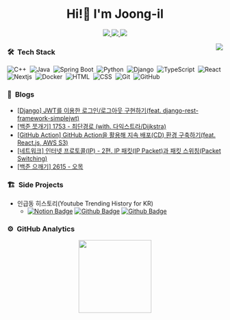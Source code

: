 <h1 align="center">Hi!👋 I'm Joong-il</h1>

<p align="center">
  <a href="mailto:jjilil8351@gmail.com" target="_blank">
    <img src="https://img.shields.io/badge/Gmail-ea4335?style=flat-square&logo=gmail&logoColor=ffffff" />
  </a>
    <a href="https://magae5basement.tistory.com/" target="_blank">
    <img src="https://img.shields.io/badge/tistory-000?logo=tistory&logoColor=white" />
  </a>
  <a href="https://blog.naver.com/lws6665" target="_blank"> 
    <img src="https://img.shields.io/badge/naver_blog-03C75A?logo=NAVER&logoColor=white" />
  </a>
</p>
<a href="https://www.acmicpc.net/user/jji6665" target="_blank">
  <img src="http://mazassumnida.wtf/api/v2/generate_badge?boj=jji6665" align="right"/>
</a>

### 🛠️ &nbsp;Tech Stack
![C++](https://img.shields.io/badge/-C++-05122A?style=flat&logo=C%2B%2B&logoColor=00599C)&nbsp;
![Java](https://img.shields.io/badge/-Java-05122A?style=flat&logo=Java)&nbsp;
![Spring Boot](https://img.shields.io/badge/-SpringBoot-05122A?style=flat&logo=springboot)&nbsp;
![Python](https://img.shields.io/badge/-Python-05122A?style=flat&logo=python)&nbsp;
![Django](https://img.shields.io/badge/-Django-05122A?style=flat&logo=django&logoColor=092E20)&nbsp;
![TypeScript](https://img.shields.io/badge/-TypeScript-05122A?style=flat&logo=TypeScript)&nbsp;
![React](https://img.shields.io/badge/-React-05122A?style=flat&logo=react)&nbsp;
![Nextjs](https://img.shields.io/badge/-Nextjs-05122A?style=flat&logo=nextdotjs)&nbsp;
![Docker](https://img.shields.io/badge/-Docker-05122A?style=flat&logo=docker)&nbsp;
![HTML](https://img.shields.io/badge/-HTML-05122A?style=flat&logo=HTML5)&nbsp;
![CSS](https://img.shields.io/badge/-CSS-05122A?style=flat&logo=CSS3&logoColor=1572B6)&nbsp;
![Git](https://img.shields.io/badge/-Git-05122A?style=flat&logo=git)&nbsp;
![GitHub](https://img.shields.io/badge/-GitHub-05122A?style=flat&logo=github)&nbsp;


### 📎 &nbsp;Blogs
<!-- BLOG-POST-LIST:START -->
- [[Django] JWT를 이용한 로그인/로그아웃 구현하기&lpar;feat. django-rest-framework-simplejwt&rpar;](https://magae5basement.tistory.com/24)
- [[백준 쪼개기] 1753 - 최단경로 &lpar;with. 다익스트라/Dijkstra&rpar;](https://magae5basement.tistory.com/23)
- [[GitHub Action] GitHub Action을 활용해 지속 배포&lpar;CD&rpar; 환경 구축하기&lpar;feat. React.js, AWS S3&rpar;](https://magae5basement.tistory.com/22)
- [[네트워크] 인터넷 프로토콜&lpar;IP&rpar; - 2편. IP 패킷&lpar;IP Packet&rpar;과 패킷 스위칭&lpar;Packet Switching&rpar;](https://magae5basement.tistory.com/21)
- [[백준 으깨기] 2615 - 오목](https://magae5basement.tistory.com/20)
<!-- BLOG-POST-LIST:END -->

### 🏗️ &nbsp;Side Projects
- 인급동 히스토리(Youtube Trending History for KR)
  - [![Notion Badge](https://img.shields.io/badge/Details-F58025?logo=notion&logoColor=fff&style=flat)](https://www.notion.so/magae/66d84f6bf26640129b26748ce3ee3735)
    [![Github Badge](https://img.shields.io/badge/ingupdong_back-05122A?logo=github&logoColor=fff&style=flat)](https://github.com/magae1/ingeupdong_back)
    [![Github Badge](https://img.shields.io/badge/ingeupdong_front-05122A?logo=github&logoColor=fff&style=flat)](https://github.com/magae1/ingeupdong_front)

### ⚙️ &nbsp;GitHub Analytics
<p align="center">
  <a href="https://github.com/anuraghazra/github-readme-stats">
    <img height="170em" 
         src="https://github-readme-stats.vercel.app/api/top-langs/?username=magae1&layout=compact&theme=midnight-purple&hide_border=true&hide=html,css&langs_count=8&cache_seconds=86400" />
</a>
</p>
